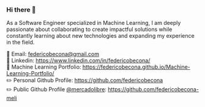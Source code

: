 ### Hi there 👋

As a Software Engineer specialized in Machine Learning, I am deeply passionate about collaborating to create impactful solutions while constantly learning about new technologies and expanding my experience in the field.

:email: Email: federicobecona@gmail.com  
:bust_in_silhouette: Linkedin: https://www.linkedin.com/in/federicobecona/  
:book: Machine Learning Portfolio: https://federicobecona.github.io/Machine-Learning-Portfolio/  
:pencil2: Personal Github Profile: https://github.com/federicobecona  
:pencil2: Public Github Profile [@mercadolibre](https://mercadolibre.com/): https://github.com/federicobecona-meli
<!--
**federicobecona/federicobecona** is a ✨ _special_ ✨ repository because its `README.md` (this file) appears on your GitHub profile.

Here are some ideas to get you started:

- 🔭 I’m currently working on ...
- 🌱 I’m currently learning ...
- 👯 I’m looking to collaborate on ...
- 🤔 I’m looking for help with ...
- 💬 Ask me about ...
- 📫 How to reach me: ...
- 😄 Pronouns: ...
- ⚡ Fun fact: ...
-->
